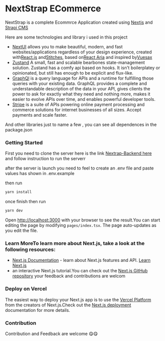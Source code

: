 # NextStrap ECommerce

NextStrap is a complete Ecommrce Application created using [Nextjs](https://nextjs.org/)
and [Strapi CMS](https://strapi.io/)

Here are some technologies and library i used in this project

- [NextUI](http://nextui.org/) allows you to make beautiful, modern, and fast websites/applications regardless of your
  design experience, created with[React.js](https://reactjs.org/) and[Stitches](https://stitches.dev/), based
  on[React Aria](https://react-spectrum.adobe.com/react-aria/index.html) and inspired by[Vuesax](https://vuesax.com/)
- [Zustand](https://github.com/pmndrs/zustand)   A small, fast and scalable bearbones state-management solution. Zustand
  has a comfy api based on hooks. It isn't boilerplatey or opinionated, but still has enough to be explicit and
  flux-like.
- [GraphQl](https://graphql.org/) is a query language for APIs and a runtime for fulfilling those queries with your
  existing data. GraphQL provides a complete and understandable description of the data in your API, gives clients the
  power to ask for exactly what they need and nothing more, makes it easier to evolve APIs over time, and enables
  powerful developer tools.
- [Stripe](https://stripe.com/) is a suite of APIs powering online payment processing and commerce solutions for
  internet businesses of all sizes. Accept payments and scale faster.

And other libraries just to name a few , you can see all dependences in the package.json

### Getting Started

First you need to clone the server here is the
link [Nextrap-Backend here](https://github.com/alexandre-dev29/nextstrap-back) and follow instruction to run the serverr

after the server is launch you need to feel to create an .env file and paste values has shown in .env.example

then run

```bash
yarn install
```

once finish then run

```bash
yarn dev
```

Open [http://localhost:3000](http://localhost:3000) with your browser to see the result.You can start editing the page
by modifying `pages/index.tsx`. The page auto-updates as you edit the file.

### Learn MoreTo learn more about Next.js, take a look at the following resources:

- [Next.js Documentation](https://nextjs.org/docs) - learn about Next.js features and
  API. [Learn Next.js](https://nextjs.org/learn)
- an interactive Next.js tutorial.You can check out the [Next.js GitHub repository](https://github.com/vercel/next.js/)
  your feedback and contributions are welcom

### Deploy on Vercel

The easiest way to deploy your Next.js app is to use
the [Vercel Platform](https://vercel.com/new?utm_medium=default-template&filter=next.js&utm_source=create-next-app&utm_campaign=create-next-app-readme)
from the creators of Next.js.Check out the [Next.js deployment](https://nextjs.org/docs/deployment) documentation for
more details.

### Contribution

Contribution and Feedback are welcome 😋😋